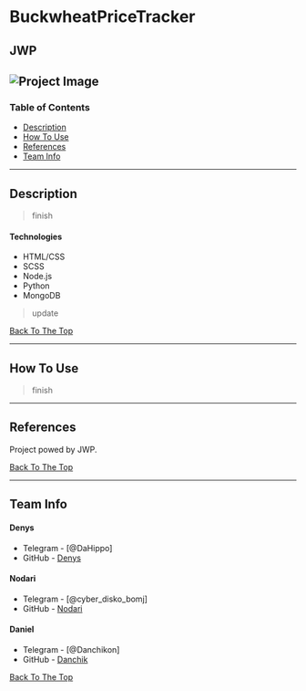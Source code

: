 # BuckwheatPriceTracker
## JWP

![Project Image](project-image-url)
---

### Table of Contents
- [Description](#description)
- [How To Use](#how-to-use)
- [References](#references)
- [Team Info](#team-info)
---

## Description

>finish

#### Technologies

- HTML/CSS
- SCSS
- Node.js
- Python
- MongoDB
>update

[Back To The Top](#BuckwheatPriceTracker)

---

## How To Use

>finish

---

## References

Project powed by JWP.

[Back To The Top](#BuckwheatPriceTracker)

---


## Team Info

#### Denys

- Telegram - [@DaHippo]
- GitHub - [Denys](https://github.com/DenisTvardovskiy)

#### Nodari

- Telegram - [@cyber_disko_bomj]
- GitHub - [Nodari](https://github.com/nodari-dev)

#### Daniel

- Telegram - [@Danchikon]
- GitHub - [Danchik](https://github.com/Danchikon)


[Back To The Top](#BuckwheatPriceTracker)

